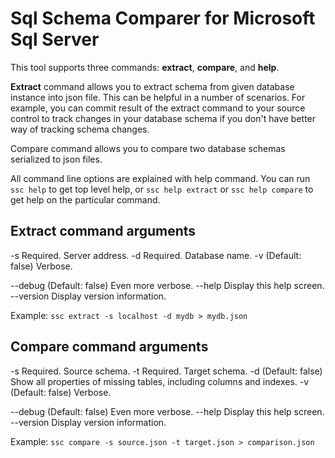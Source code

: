 # Sql Schema Comparer for Microsoft Sql Server

This tool supports three commands: **extract**, **compare**, and **help**. 

**Extract** command allows you to extract schema from given database instance into json file. This can be helpful in a number of scenarios. For example, you can commit result of the extract command to your source control to track changes in your database schema if you don't have better way of tracking schema changes.

Compare command allows you to compare two database schemas serialized to json files.

All command line options are explained with help command. You can run `ssc help` to get top level help, or `ssc help extract` or `ssc help compare` to get help on the particular command.

## Extract command arguments

  -s           Required. Server address.
  -d           Required. Database name.
  -v           (Default: false) Verbose.

  --debug      (Default: false) Even more verbose.
  --help       Display this help screen.
  --version    Display version information.

  Example: `ssc extract -s localhost -d mydb > mydb.json`

## Compare command arguments

  -s           Required. Source schema.
  -t           Required. Target schema.
  -d           (Default: false) Show all properties of missing tables, including columns and indexes.
  -v           (Default: false) Verbose.

  --debug      (Default: false) Even more verbose.
  --help       Display this help screen.
  --version    Display version information.

  Example: `ssc compare -s source.json -t target.json > comparison.json`

